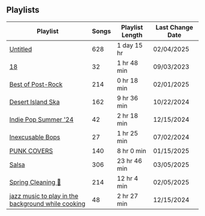 ## Playlists
|Playlist | Songs | Playlist Length| Last Change Date|
|---|---|---|---|
|[Untitled](/Playlists/Pretty/3MCgdDL3VM4sNHqSVJMDXO.md) | 628 | 1 day 15 hr | 02/04/2025 | 
|[18](/Playlists/Pretty/7DrLIIvXwjSRTAaQjmZtDC.md) | 32 | 1 hr 48 min | 09/03/2023 | 
|[Best of Post-Rock](/Playlists/Pretty/4ebKOuGNfJ5g8RdtbEBHxe.md) | 214 | 0 hr 18 min | 02/01/2025 | 
|[Desert Island Ska](/Playlists/Pretty/7AodoCcN7r6zCDut0GnG8g.md) | 162 | 9 hr 36 min | 10/22/2024 | 
|[Indie Pop Summer '24](/Playlists/Pretty/4BcXTPzIirZmyzp2jj1k5n.md) | 42 | 2 hr 18 min | 12/15/2024 | 
|[Inexcusable Bops](/Playlists/Pretty/1EsozxnoOIr5u6iMfmobfh.md) | 27 | 1 hr 25 min | 07/02/2024 | 
|[PUNK COVERS](/Playlists/Pretty/7qYDPkTgFw2Z9goeMSgrVC.md) | 140 | 8 hr 0 min | 01/15/2025 | 
|[Salsa](/Playlists/Pretty/0o2GXyncPfGLmGSiOqSINx.md) | 306 | 23 hr 46 min | 03/05/2025 | 
|[Spring Cleaning 🧽 ](/Playlists/Pretty/3R4JUoD8HBVxgAXGRHp6Q9.md) | 214 | 12 hr 4 min | 02/05/2025 | 
|[jazz music to play in the background while cooking](/Playlists/Pretty/5TrM2C1a4McxIlFMgxgEHi.md) | 48 | 2 hr 27 min | 12/15/2024 | 
